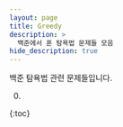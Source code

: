 ```yaml
---
layout: page
title: Greedy
description: >
  백준에서 푼 탐욕법 문제들 모음
hide_description: true
---
```

백준 탐욕법 관련 문제들입니다.

0. 
{:toc}
